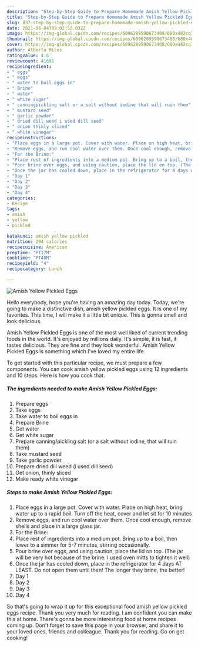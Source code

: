 ```yaml
---
description: "Step-by-Step Guide to Prepare Homemade Amish Yellow Pickled Eggs"
title: "Step-by-Step Guide to Prepare Homemade Amish Yellow Pickled Eggs"
slug: 837-step-by-step-guide-to-prepare-homemade-amish-yellow-pickled-eggs
date: 2021-06-04T09:02:52.832Z
image: https://img-global.cpcdn.com/recipes/6096289590673408/680x482cq70/amish-yellow-pickled-eggs-recipe-main-photo.jpg
thumbnail: https://img-global.cpcdn.com/recipes/6096289590673408/680x482cq70/amish-yellow-pickled-eggs-recipe-main-photo.jpg
cover: https://img-global.cpcdn.com/recipes/6096289590673408/680x482cq70/amish-yellow-pickled-eggs-recipe-main-photo.jpg
author: Alberta Miles
ratingvalue: 4.6
reviewcount: 41691
recipeingredient:
- " eggs"
- " eggs"
- " water to boil eggs in"
- " Brine"
- " water"
- " white sugar"
- " canningpickling salt or a salt without iodine that will ruin them"
- " mustard seed"
- " garlic powder"
- " dried dill weed i used dill seed"
- " onion thinly sliced"
- " white vinegar"
recipeinstructions:
- "Place eggs in a large pot. Cover with water. Place on high heat, bring water up to a rapid boil. Turn off the heat, cover and let sit for 10 minutes"
- "Remove eggs, and run cool water over them. Once cool enough, remove shells and place in a large glass jar."
- "For the Brine:"
- "Place rest of ingredients into a medium pot. Bring up to a boil, then lower to a simmer for 5-7 minutes,  stirring occasionally."
- "Pour brine over eggs, and using caution, place the lid on top. (The jar will be very hot because of the brine. I used oven mitts to tighten it well)"
- "Once the jar has cooled down, place in the refrigerator for 4 days AT LEAST. Do not open them until then! The longer they brine, the better!"
- "Day 1"
- "Day 2"
- "Day 3"
- "Day 4"
categories:
- Recipe
tags:
- amish
- yellow
- pickled

katakunci: amish yellow pickled 
nutrition: 294 calories
recipecuisine: American
preptime: "PT17M"
cooktime: "PT48M"
recipeyield: "4"
recipecategory: Lunch

---
```



![Amish Yellow Pickled Eggs](https://img-global.cpcdn.com/recipes/6096289590673408/680x482cq70/amish-yellow-pickled-eggs-recipe-main-photo.jpg)

Hello everybody, hope you're having an amazing day today. Today, we're going to make a distinctive dish, amish yellow pickled eggs. It is one of my favorites. This time, I will make it a little bit unique. This is gonna smell and look delicious.



Amish Yellow Pickled Eggs is one of the most well liked of current trending foods in the world. It's enjoyed by millions daily. It's simple, it is fast, it tastes delicious. They are fine and they look wonderful. Amish Yellow Pickled Eggs is something which I've loved my entire life.


To get started with this particular recipe, we must prepare a few components. You can cook amish yellow pickled eggs using 12 ingredients and 10 steps. Here is how you cook that.

<!--inarticleads1-->

##### The ingredients needed to make Amish Yellow Pickled Eggs:

1. Prepare  eggs
1. Take  eggs
1. Take  water to boil eggs in
1. Prepare  Brine
1. Get  water
1. Get  white sugar
1. Prepare  canning/pickling salt (or a salt without iodine, that will ruin them)
1. Take  mustard seed
1. Take  garlic powder
1. Prepare  dried dill weed (i used dill seed)
1. Get  onion, thinly sliced
1. Make ready  white vinegar




<!--inarticleads2-->

##### Steps to make Amish Yellow Pickled Eggs:

1. Place eggs in a large pot. Cover with water. Place on high heat, bring water up to a rapid boil. Turn off the heat, cover and let sit for 10 minutes
1. Remove eggs, and run cool water over them. Once cool enough, remove shells and place in a large glass jar.
1. For the Brine:
1. Place rest of ingredients into a medium pot. Bring up to a boil, then lower to a simmer for 5-7 minutes,  stirring occasionally.
1. Pour brine over eggs, and using caution, place the lid on top. (The jar will be very hot because of the brine. I used oven mitts to tighten it well)
1. Once the jar has cooled down, place in the refrigerator for 4 days AT LEAST. Do not open them until then! The longer they brine, the better!
1. Day 1
1. Day 2
1. Day 3
1. Day 4




So that's going to wrap it up for this exceptional food amish yellow pickled eggs recipe. Thank you very much for reading. I am confident you can make this at home. There's gonna be more interesting food at home recipes coming up. Don't forget to save this page in your browser, and share it to your loved ones, friends and colleague. Thank you for reading. Go on get cooking!
